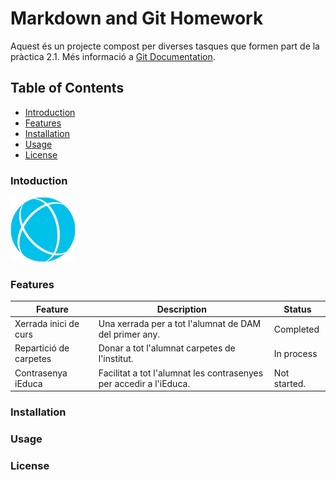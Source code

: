 # Markdown and Git Homework

Aquest és un projecte compost per diverses tasques que formen part de la pràctica 2.1. Més informació a [Git Documentation](https://git-scm.com/doc).

## Table of Contents

- [Introduction](#introduction)
- [Features](#features)
- [Installation](installation)
- [Usage](usage)
- [License](license)

### Intoduction

![Project Logo](images/logo.png)

### Features

| Feature                | Description                                                        | Status       |
| ---------------------- | ------------------------------------------------------------------ | ------------ |
| Xerrada inici de curs  | Una xerrada per a tot l'alumnat de DAM del primer any.             | Completed    |
| Repartició de carpetes | Donar a tot l'alumnat carpetes de l'institut.                      | In process   |
| Contrasenya iEduca     | Facilitat a tot l'alumnat les contrasenyes per accedir a l'iEduca. | Not started. |

### Installation

### Usage

### License

